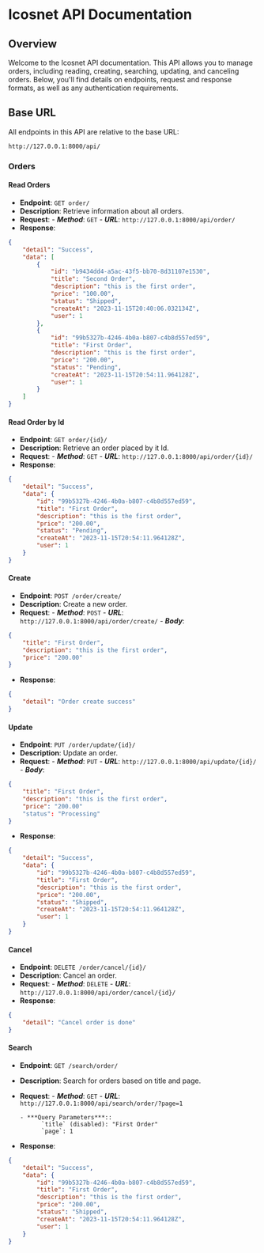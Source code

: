 # Icosnet API Documentation

## Overview

Welcome to the Icosnet API documentation. This API allows you to manage orders, including reading, creating, searching, updating, and canceling orders. Below, you'll find details on endpoints, request and response formats, as well as any authentication requirements.

## Base URL

All endpoints in this API are relative to the base URL:

```plaintext
http://127.0.0.1:8000/api/
```


### Orders

#### Read Orders

- **Endpoint**: `GET order/`
- **Description**: Retrieve information about all orders.
- **Request**: 
      - ***Method***: `GET`
      - ***URL***: `http://127.0.0.1:8000/api/order/`
- **Response**: 
```json
{
    "detail": "Success",
    "data": [
        {
            "id": "b9434dd4-a5ac-43f5-bb70-8d31107e1530",
            "title": "Second Order",
            "description": "this is the first order",
            "price": "100.00",
            "status": "Shipped",
            "createAt": "2023-11-15T20:40:06.032134Z",
            "user": 1
        },
        {
            "id": "99b5327b-4246-4b0a-b807-c4b8d557ed59",
            "title": "First Order",
            "description": "this is the first order",
            "price": "200.00",
            "status": "Pending",
            "createAt": "2023-11-15T20:54:11.964128Z",
            "user": 1
        }
    ]
}
```

#### Read Order by Id

- **Endpoint**: `GET order/{id}/`
- **Description**: Retrieve an order placed by it Id.
- **Request**: 
      - ***Method***: `GET`
      - ***URL***: `http://127.0.0.1:8000/api/order/{id}/`
- **Response**: 
```json
{
    "detail": "Success",
    "data": {
        "id": "99b5327b-4246-4b0a-b807-c4b8d557ed59",
        "title": "First Order",
        "description": "this is the first order",
        "price": "200.00",
        "status": "Pending",
        "createAt": "2023-11-15T20:54:11.964128Z",
        "user": 1
    }
}
```


#### Create

- **Endpoint**: `POST /order/create/`
- **Description**: Create a new order.
- **Request**: 
      - ***Method***: `POST`
      - ***URL***: `http://127.0.0.1:8000/api/order/create/`
      - ***Body***: 
```json
{
    "title": "First Order",
    "description": "this is the first order",
    "price": "200.00"
}
```
- **Response**: 
```json
{
    "detail": "Order create success"
}
```

#### Update

- **Endpoint**: `PUT /order/update/{id}/`
- **Description**: Update an order.
- **Request**: 
      - ***Method***: `PUT`
      - ***URL***: `http://127.0.0.1:8000/api/update/{id}/`
      - ***Body***: 
```json
{
    "title": "First Order",
    "description": "this is the first order",
    "price": "200.00"
    "status": "Processing"
}
```
- **Response**: 
```json
{
    "detail": "Success",
    "data": {
        "id": "99b5327b-4246-4b0a-b807-c4b8d557ed59",
        "title": "First Order",
        "description": "this is the first order",
        "price": "200.00",
        "status": "Shipped",
        "createAt": "2023-11-15T20:54:11.964128Z",
        "user": 1
    }
}
```

#### Cancel

- **Endpoint**: `DELETE /order/cancel/{id}/`
- **Description**: Cancel an order.
- **Request**: 
      - ***Method***: `DELETE`
      - ***URL***: `http://127.0.0.1:8000/api/order/cancel/{id}/`
- **Response**: 
```json
{
    "detail": "Cancel order is done"
}
```


#### Search

- **Endpoint**: `GET /search/order/`
- **Description**: Search for orders based on title and page.
- **Request**: 
      - ***Method***: `GET`
      - ***URL***: `http://127.0.0.1:8000/api/search/order/?page=1`

      - ***Query Parameters***::
            `title` (disabled): "First Order"
            `page`: 1
- **Response**: 
```json
{
    "detail": "Success",
    "data": {
        "id": "99b5327b-4246-4b0a-b807-c4b8d557ed59",
        "title": "First Order",
        "description": "this is the first order",
        "price": "200.00",
        "status": "Shipped",
        "createAt": "2023-11-15T20:54:11.964128Z",
        "user": 1
    }
}
```
